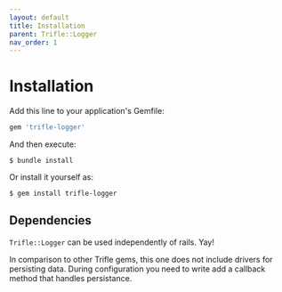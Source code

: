 ```yaml
---
layout: default
title: Installation
parent: Trifle::Logger
nav_order: 1
---
```


# Installation

Add this line to your application's Gemfile:

```ruby
gem 'trifle-logger'
```

And then execute:

    $ bundle install

Or install it yourself as:

    $ gem install trifle-logger


## Dependencies

`Trifle::Logger` can be used independently of rails. Yay!

In comparison to other Trifle gems, this one does not include drivers for persisting data. During configuration you need to write add a callback method that handles persistance.